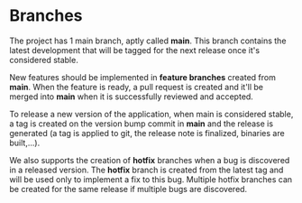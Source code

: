 # Branches

The project has 1 main branch, aptly called **main**.
This branch contains the latest development that will be tagged for the next release once it's considered stable.

New features should be implemented in **feature branches** created from **main**.
When the feature is ready, a pull request is created and it'll be merged into **main** when it is successfully reviewed and accepted.

To release a new version of the application, when main is considered stable, a tag is created on the version bump commit in **main** and the release is generated (a tag is applied to git, the release note is finalized, binaries are built,...).

We also supports the creation of **hotfix** branches when a bug is discovered in a released version. The **hotfix** branch is created from the latest tag and will be used only to implement a fix to this bug.
Multiple hotfix branches can be created for the same release if multiple bugs are discovered.
